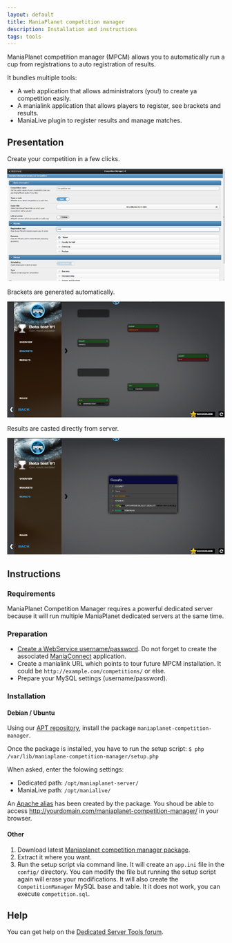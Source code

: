 ```yaml
---
layout: default
title: ManiaPlanet competition manager
description: Installation and instructions
tags: tools
---
```


ManiaPlanet competition manager (MPCM) allows you to automatically run a cup from registrations to auto registration of results.

It bundles multiple tools:

* A web application that allows administrators (you!) to create ya competition easily.
* A manialink application that allows players to register, see brackets and results.
* ManiaLive plugin to register results and manage matches.

## Presentation

Create your competition in a few clicks.

![Easy management](./img/compet3.png)

Brackets are generated automatically.

![Bracket generator](./img/compet1.png)

Results are casted directly from server.

![Results](./img/compet2.png)


## Instructions

### Requirements

ManiaPlanet Competition Manager requires a powerful dedicated server because it will run multiple ManiaPlanet dedicated servers at the same time.

### Preparation

* [Create a WebService username/password](https://player.maniaplanet.com/webservices). Do not forget to create the associated [ManiaConnect](maniaconnect.html) application.
* Create a manialink URL which points to tour future MPCM installation. It could be `http://example.com/competitions/` or else.
* Prepare your MySQL settings (username/password).

### Installation

#### Debian / Ubuntu

Using our [APT repository](apt.html), install the package `maniaplanet-competition-manager`.

Once the package is installed, you have to run the setup script: `$ php /var/lib/maniaplane-competition-manager/setup.php`

When asked, enter the folowing settings:

* Dedicated path: `/opt/maniaplanet-server/`
* ManiaLive path: `/opt/manialive/`

An [Apache alias](https://httpd.apache.org/docs/2.4/mod/mod_alias.html) has been created by the package. You shoud be able to access <http://yourdomain.com/maniaplanet-competition-manager/> in your browser.

#### Other

1. Download latest [Maniaplanet competition manager package](http://code.google.com/p/maniaplanet-competition-manager/downloads/list).
2. Extract it where you want.
3. Run the setup script via command line. It will create an `app.ini` file in the `config/` directory. You can modify the file but running the setup script again will erase your modifications.
It will also create the `CompetitionManager` MySQL base and table. It it does not work, you can execute `competition.sql`.

## Help

You can get help on the [Dedicated Server Tools forum](http://forum.maniaplanet.com/viewforum.php?f=463).
